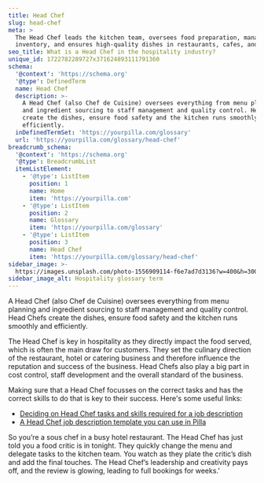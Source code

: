 ```yaml
---
title: Head Chef
slug: head-chef
meta: >
  The Head Chef leads the kitchen team, oversees food preparation, manages
  inventory, and ensures high-quality dishes in restaurants, cafes, and bars.
seo_title: What is a Head Chef in the hospitality industry?
unique_id: 1722782289727x371624893111791360
schema:
  '@context': 'https://schema.org'
  '@type': DefinedTerm
  name: Head Chef
  description: >-
    A Head Chef (also Chef de Cuisine) oversees everything from menu planning
    and ingredient sourcing to staff management and quality control. Head Chefs
    create the dishes, ensure food safety and the kitchen runs smoothly and
    efficiently.
  inDefinedTermSet: 'https://yourpilla.com/glossary'
  url: 'https://yourpilla.com/glossary/head-chef'
breadcrumb_schema:
  '@context': 'https://schema.org'
  '@type': BreadcrumbList
  itemListElement:
    - '@type': ListItem
      position: 1
      name: Home
      item: 'https://yourpilla.com'
    - '@type': ListItem
      position: 2
      name: Glossary
      item: 'https://yourpilla.com/glossary'
    - '@type': ListItem
      position: 3
      name: Head Chef
      item: 'https://yourpilla.com/glossary/head-chef'
sidebar_image: >-
  https://images.unsplash.com/photo-1556909114-f6e7ad7d3136?w=400&h=300&fit=crop&auto=format
sidebar_image_alt: Hospitality glossary term
---
```

A Head Chef (also Chef de Cuisine) oversees everything from menu planning and ingredient sourcing to staff management and quality control. Head Chefs create the dishes, ensure food safety and the kitchen runs smoothly and efficiently.

The Head Chef is key in hospitality as they directly impact the food served, which is often the main draw for customers. They set the culinary direction of the restaurant, hotel or catering business and therefore influence the reputation and success of the business. Head Chefs also play a big part in cost control, staff development and the overall standard of the business.

Making sure that a Head Chef focusses on the correct tasks and has the correct skills to do that is key to their success. Here's some useful links:

*   [Deciding on Head Chef tasks and skills required for a job description](https://yourpilla.com/blog/head-chef-job-description)
*   [A Head Chef job description template you can use in Pilla](https://yourpilla.com/templates/head-chef-job-description)

So you’re a sous chef in a busy hotel restaurant. The Head Chef has just told you a food critic is in tonight. They quickly change the menu and delegate tasks to the kitchen team. You watch as they plate the critic’s dish and add the final touches. The Head Chef’s leadership and creativity pays off, and the review is glowing, leading to full bookings for weeks.'
